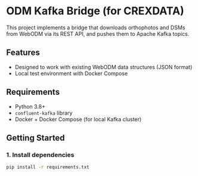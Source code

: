 # ODM Kafka Bridge (for CREXDATA)

This project implements a bridge that downloads orthophotos and DSMs from WebODM via its REST API,
and pushes them to Apache Kafka topics.

## Features

- Designed to work with existing WebODM data structures (JSON format)
- Local test environment with Docker Compose

## Requirements

- Python 3.8+
- `confluent-kafka` library
- Docker + Docker Compose (for local Kafka cluster)

## Getting Started

### 1. Install dependencies

```bash
pip install -r requirements.txt
```
